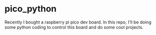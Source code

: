 # pico_python
Recently I bought a raspberry pi pico dev board. In this repo, I'll be doing some python coding to control this board and do some cool projects. 
